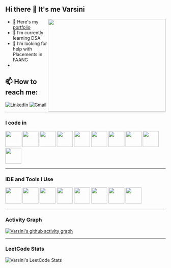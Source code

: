 ## Hi there 👋 It's me Varsini

<img align="right" width="370" height="290" src="https://i.pinimg.com/originals/47/f0/34/47f0342cec72b800463bf003eac1257e.gif">

- 🔭 Here's my [portfolio](https://varsini03.neocities.org/Portfolio/)                                                 
- 🌱 I’m currently learning DSA
- 🤔 I’m looking for help with Placements in FAANG
- 
## 📫 How to reach me:

[![LinkedIn](https://img.shields.io/badge/LinkedIn-0077B5?style=for-the-badge&logo=linkedin&logoColor=white)](https://www.linkedin.com/in/varsini0304/) 
[![Gmail](https://img.shields.io/badge/Gmail-D14836?style=for-the-badge&logo=gmail&logoColor=white)](mailto:varsinimarimuthu03@gmail.com)

---

### I code in
<p>
  <img height="50" width="50" src="https://img.icons8.com/color/48/000000/java-coffee-cup-logo.png" />
  <img height="50" width="50" src="https://img.icons8.com/color/48/000000/python.png" />
  <img height="50" width="50" src="https://img.icons8.com/color/48/000000/c-programming.png" />
  <img height="50" width="50" src="https://img.icons8.com/color/48/000000/html-5.png" />
  <img height="50" width="50" src="https://img.icons8.com/color/48/000000/css3.png" />
  <img height="50" width="50" src="https://img.icons8.com/color/48/000000/bootstrap.png" />
  <img height="50" width="50" src="https://img.icons8.com/color/48/000000/javascript.png"/>
  <img height="50" width="50" src="https://img.icons8.com/color/48/000000/react-native.png"/>
  <img height="50" width="50" src="https://img.icons8.com/color/48/000000/mysql-logo.png"/>
  <img height="50" width="50" src="https://img.icons8.com/color/48/000000/mongodb.png"/>  
</p>

---

### IDE and Tools I Use
<p>
  <img height="50" width="50" src="https://img.icons8.com/color/48/000000/visual-studio-code-2019.png"/>
  <img height="50" width="50" src="https://img.icons8.com/color/50/000000/git.png"/>
  <img height="50" width="50" src="https://img.icons8.com/officel/480/null/java-eclipse.png"/>
  <img height="50" width="50" src="https://img.icons8.com/color/480/null/notion--v1.png"/>
  <img height="50" width="50" src="https://img.icons8.com/doodle/48/000000/adobe-photoshop.png"/>
  <img height="50" width="50" src="https://img.icons8.com/color/48/000000/figma--v1.png"/>
  <img height="50" src="https://img.shields.io/badge/Netlify-00C7B7?style=for-the-badge&logo=netlify&logoColor=white"/>
  <img height="50" src="https://img.shields.io/badge/Adobe%20XD-FF61F6?style=for-the-badge&logo=Adobe%20XD&logoColor=white"/>
</p>

---

### Activity Graph
[![Varsini's github activity graph](https://github-readme-activity-graph.vercel.app/graph?username=VarsiniMarimuthu&bg_color=100f0f&color=ffffff&line=29ff5e&point=ffffff&area=true&hide_border=true)](https://github.com/ashutosh00710/github-readme-activity-graph)

---

### LeetCode Stats
![Varsini's LeetCode Stats](https://leetcard.jacoblin.cool/Varsini_M?theme=dark&font=Marcellus&ext=heatmap)
